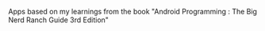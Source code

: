 Apps based on my learnings from the book "Android Programming : The Big Nerd Ranch Guide 3rd Edition"
